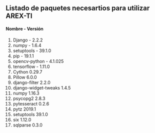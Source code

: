 ## Listado de paquetes necesartios para utilizar AREX-TI

#### Nombre - Versión
1. Django - 2.2.2
2. numpy - 1.6.4
3. setuptools - 39.1.0
4. pip - 19.1.1
5. opencv-python - 4.1.025
6. tensorflow - 1.11.0
7. Cython	0.29.7
8. Pillow	6.0.0	
9. django-filter	2.2.0	
10. django-widget-tweaks	1.4.5	
11. numpy	1.16.3	
12. psycopg2	2.8.3	
13. pytesseract	0.2.6	
14. pytz	2019.1	
15. setuptools	39.1.0
16. six	1.12.0	
17. sqlparse	0.3.0	
